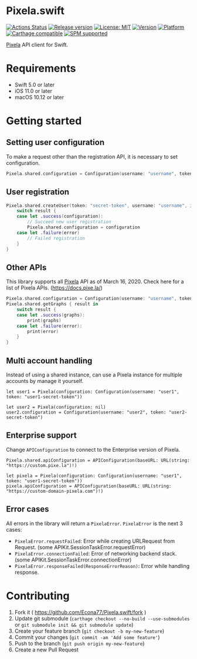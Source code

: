 # Pixela.swift
[![Actions Status](https://github.com/Econa77/Pixela.swift/workflows/CI/badge.svg)](https://github.com/Econa77/Pixela.swift/actions)
[![Release version](https://img.shields.io/github/release/Econa77/Pixela.swift.svg)](https://github.com/Econa77/Pixela.swift/releases/latest)
[![License: MIT](https://img.shields.io/github/license/Econa77/Pixela.swift.svg)](https://github.com/Econa77/Pixela.swift/blob/master/LICENSE)
[![Version](https://img.shields.io/cocoapods/v/Pixela.svg)](http://cocoadocs.org/docsets/Pixela)
[![Platform](https://img.shields.io/cocoapods/p/Pixela.svg)](http://cocoadocs.org/docsets/Pixela)
[![Carthage compatible](https://img.shields.io/badge/Carthage-compatible-4BC51D.svg?style=flat)](https://github.com/Carthage/Carthage)
[![SPM supported](https://img.shields.io/badge/SPM-supported-DE5C43.svg?style=flat)](https://swift.org/package-manager)

[Pixela](https://pixe.la/) API client for Swift.

# Requirements
- Swift 5.0 or later
- iOS 11.0 or later
- macOS 10.12 or later

# Getting started
## Setting user configuration
To make a request other than the registration API, it is necessary to set configuration.

```swift
Pixela.shared.configuration = Configuration(username: "username", token: "secret-token")
```

## User registration
```swift
Pixela.shared.createUser(token: "secret-token", username: "username", isAgreeTermsOfService: true, isNotMinor: true, thanksCode: "thanks-code") { result in
    switch result {
    case let .success(configuration):
        // Succeed new user registration
        Pixela.shared.configuration = configuration
    case let .failure(error)
        // Failed registration
    }
}
```

## Other APIs
This library supports all [Pixela](https://pixe.la/) API as of March 16, 2020. Check here for a list of Pixela APIs. (https://docs.pixe.la/)

```swift
Pixela.shared.configuration = Configuration(username: "username", token: "secret-token")
Pixela.shared.getGraphs { result in
    switch result {
    case let .success(graphs):
        print(graphs)
    case let .failure(error):
        print(error)
    }
}
```

## Multi account handling
Instead of using a shared instance, can use a Pixela instance for multiple accounts by manage it yourself.

```
let user1 = Pixela(configuration: Configuration(username: "user1", token: "user1-secret-token"))

let user2 = Pixela(configuration: nil)
user2.configuration = Configuration(username: "user2", token: "user2-secret-token")
```

## Enterprise support
Change `APIConfiguration` to connect to the Enterprise version of Pixela.

```
Pixela.shared.apiConfiguration = APIConfiguration(baseURL: URL(string: "https://custom.pixe.la")!)

let pixela = Pixela(configuration: Configuration(username: "user1", token: "user1-secret-token"))
pixela.apiConfiguration = APIConfiguration(baseURL: URL(string: "https://custom-domain-pixela.com")!)
```

## Error cases
All errors in the library will return a `PixelaError`. `PixelaError` is the next 3 cases:

- `PixelaError.requestFailed`: Error while creating URLRequest from Request. (some APIKit.SessionTaskError.requestError)
- `PixelaError.connectionFailed`: Error of networking backend stack. (some APIKit.SessionTaskError.connectionError)
- `PixelaError.responseFailed(ResponseErrorReason)`: Error while handling response.

# Contributing
1. Fork it ( https://github.com/Econa77/Pixela.swift/fork )
2. Update git submodule (`carthage checkout --no-build --use-submodules` or `git submodule init && git submodule update`)
3. Create your feature branch (`git checkout -b my-new-feature`)
4. Commit your changes (`git commit -am 'Add some feature'`)
5. Push to the branch (`git push origin my-new-feature`)
6. Create a new Pull Request

